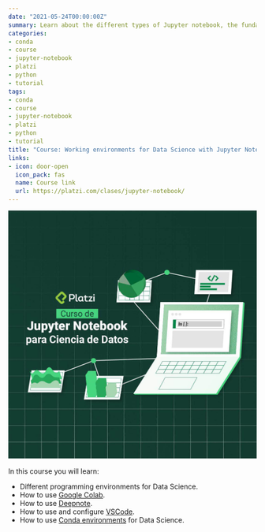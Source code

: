 ```yaml
---
date: "2021-05-24T00:00:00Z"
summary: Learn about the different types of Jupyter notebook, the fundamental work tool for any data scientist.
categories:
- conda
- course
- jupyter-notebook
- platzi
- python
- tutorial
tags:
- conda
- course
- jupyter-notebook
- platzi
- python
- tutorial
title: "Course: Working environments for Data Science with Jupyter Notebooks and Anaconda"
links:
- icon: door-open
  icon_pack: fas
  name: Course link
  url: https://platzi.com/clases/jupyter-notebook/
---
```


![Image description of course](featured_hex.jpeg)

In this course you will learn:

-   Different programming environments for Data Science.
-   How to use [Google Colab](https://colab.research.google.com/).
-   How to use [Deepnote](https://deepnote.com/).
-   How to use and configure [VSCode](https://code.visualstudio.com/).
-   How to use [Conda
    environments](https://www.anaconda.com/products/distribution) for
    Data Science.
